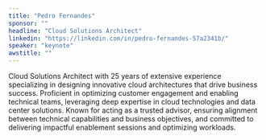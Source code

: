 ```yaml
---
title: "Pedro Fernandes"
sponsor: ""
headline: "Cloud Solutions Architect"
linkedin: "https://linkedin.com/in/pedro-fernandes-57a2341b/"
speaker: "keynote"
awstitle: ""
---
```


Cloud Solutions Architect with 25 years of extensive experience specializing in designing innovative cloud architectures that drive business success. Proficient in optimizing customer engagement and enabling technical teams, leveraging deep expertise in cloud technologies and data center solutions. Known for acting as a trusted advisor, ensuring alignment between technical capabilities and business objectives, and committed to delivering impactful enablement sessions and optimizing workloads.